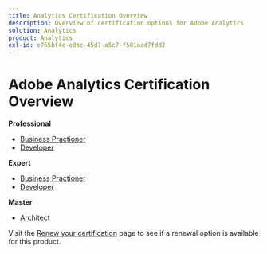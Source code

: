 ```yaml
---
title: Analytics Certification Overview
description: Overview of certification options for Adobe Analytics
solution: Analytics
product: Analytics
exl-id: e765bf4c-e0bc-45d7-a5c7-f501aad7fdd2
---
```

# Adobe Analytics Certification Overview

**Professional**

* [Business Practioner](/help/certifications/aa/aa-p-business.md) <!--AD0-E212-->
* [Developer](/help/certifications/aa/aa-p-developer.md) <!--AD0-E213-->

**Expert**

* [Business Practioner](/help/certifications/aa/aa-e-business.md) <!--AD0-E208-->
* [Developer](/help/certifications/aa/aa-e-developer.md) <!--AD0-E209-->

**Master**

* [Architect](/help/certifications/aa/aa-m-architect.md) <!--AD0-E207-->

Visit the [Renew your certification](/help/certifications/renew.md) page to see if a renewal option is available for this product.
